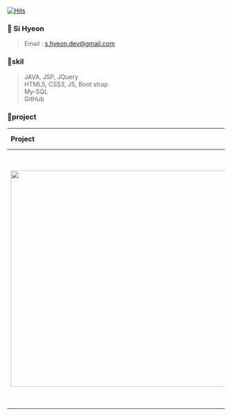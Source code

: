 [![Hits](https://hits.seeyoufarm.com/api/count/incr/badge.svg?url=https%3A%2F%2Fgithub.com%2Fsihyeon01%2Fsihyeon01%2Fblob%2Fmain%2FREADME.md&count_bg=%2397E1C8&title_bg=%2310A09A&icon=&icon_color=%23AAB8B7&title=hits&edge_flat=false)](https://hits.seeyoufarm.com)

###  🌱  Si Hyeon 

  > Email : s.hyeon.dev@gmail.com


###  🌱skil <br>
  > JAVA, JSP, JQuery <br>
  > HTML5, CSS3, JS, Boot strap <br>
  > My-SQL <br>
  > GitHub <br>


###  🌱project <br>

|Project|SHINNA HOTEL|
|:--|--|
|<img src="https://user-images.githubusercontent.com/69497828/103214520-f8c97e80-4953-11eb-8c67-6ab2370f397c.jpg" width="500" height="500">|기간<br>&nbsp;&nbsp;&nbsp;&nbsp;&nbsp; : 2020.12.01. ~ 진행중<br><br>팀원<br>&nbsp;&nbsp;&nbsp;&nbsp;&nbsp; : 3명<br><br>개발 틀, DB<br>&nbsp;&nbsp;&nbsp;&nbsp;&nbsp; : Eclipse, Tomcat, mySQ<br><br>사용언어<br>&nbsp;&nbsp;&nbsp;&nbsp;&nbsp;HTML5, CSS, JavaScript, BootStrap, Java, JSP<br><br>설명<br>&nbsp;&nbsp;&nbsp;&nbsp;&nbsp; : 회원제 호텔 사이트로서 객실을 예약하는 시스템의 홈페이지입니다.

<!--
**sihyeon01/sihyeon01** is a ✨ _special_ ✨ repository because its `README.md` (this file) appears on your GitHub profile.

Here are some ideas to get you started:

- 🔭 I’m currently working on ...
- 🌱 I’m currently learning ...
- 👯 I’m looking to collaborate on ...
- 🤔 I’m looking for help with ...
- 💬 Ask me about ...
- 📫 How to reach me: ...
- 😄 Pronouns: ...
- ⚡ Fun fact: ...
-->
